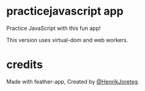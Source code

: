 # practicejavascript app

Practice JavaScript with this fun app!

This version uses virtual-dom and web workers.

# credits

Made with feather-app, Created by [@HenrikJoreteg](http://twitter.com/henrikjoreteg).

